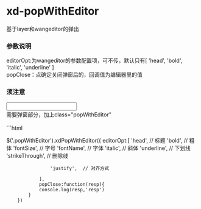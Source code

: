 # xd-popWithEditor
基于layer和wangeditor的弹出


<h3>参数说明</h3>
editorOpt:为wangeditor的参数配置项，可不传，默认只有[
                'head',
                'bold',
                'italic',
                'underline'
            ]<br>
popClose：点确定关闭弹窗后的，回调值为编辑器里的值


<h3>须注意</h3>
<input class="popWithEditor" type="text" readonly /><br>
需要弹窗部分，加上class="popWithEditor" <br>
<br>
```html

$('.popWithEditor').xdPopWithEditor({
                editorOpt:[
                    'head',  // 标题
                    'bold',  // 粗体
                    'fontSize',  // 字号
                    'fontName',  // 字体
                    'italic',  // 斜体
                    'underline',  // 下划线
                    'strikeThrough',  // 删除线
                    
                    'justify',  // 对齐方式
                
                ],
                popClose:function(resp){
                console.log(resp,'resp')
            }
        })

